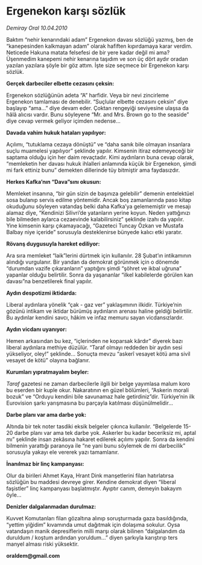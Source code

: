 # Ergenekon karşı sözlük

*Demiray Oral 10.04.2010*

<div class="yazi"><p>Baktım “nehir kenarındaki adam” Ergenekon davası sözlüğü yazmış, ben de “kanepesinden kalkmayan adam” olarak hafiften kıpırdamaya karar verdim. Neticede Hakuna matata felsefesi de bir yere kadar değil mi ama? Üşenmedim kanepemi nehir kenarına taşıdım ve son üç dört aydır oradan yazılan yazılara şöyle bir göz attım. İşte size seçmece bir Ergenekon karşı sözlük.</p>
<p><b>Gerçek darbeciler elbette cezasını çeksin: </b></p>
<p>Ergenekon sözlüğünün adeta “A” harfidir. Veya bir nevi zincirleme Ergenekon tamlaması de denebilir. “Suçlular elbette cezasını çeksin” diye başlayıp “ama...” diye devam eder. Çoktan rengeyiği seviyesine ulaşsa da hâlâ alıcısı vardır. Bunu söyleyene “Mr. and Mrs. Brown go to the seaside” diye cevap vermek geliyor içimden nedense...</p>
<p><b>Davada vahim hukuk hataları yapılıyor:</b> </p>
<p>Açılımı, “tutuklama cezaya dönüştü” ve “daha sanık bile olmayan insanlara suçlu muamelesi yapılıyor” şeklinde yapılır. Kimsenin itiraz edemeyeceği bir saptama olduğu için her daim revaçtadır. Kimi aydınların buna cevap olarak, “memleketin her davası hukuk ihlalleri anlamında küçük bir Ergenekon, şimdi mi fark ettiniz bunu” demekten dillerinde tüy bitmiştir ama faydasızdır.</p>
<p><b>Herkes Kafka’nın “Dava”sını okusun: </b></p>
<p>Memleket insanına, “bir gün sizin de başınıza gelebilir” demenin entelektüel sosa bulanıp servis edilme yöntemidir. Ancak boş zamanlarında paso kitap okuduğunu söyleyen vatandaş belki daha Kafka’ya gelememiştir ve mesajı alamaz diye, “Kendinizi Silivri’de yatanların yerine koyun. Neden yattığınızı bile bilmeden aylarca cezaevinde kalabilirsiniz” şeklinde izahı da yapılır. Yine kimsenin karşı çıkamayacağı, “Gazeteci Tuncay Özkan ve Mustafa Balbay niye içeride” sorusuyla desteklenirse bünyede kalıcı etki yaratır.</p>
<p><b>Rövanş duygusuyla hareket ediliyor:</b></p>
<p>Ara sıra memleket “laik”lerini dürtmek için kullanılır. 28 Şubat’ın intikamının alındığı vurgulanır. Bir yandan da demokrat görünmek için o dönemde “durumdan vazife çıkaranların” yaptığını şimdi “şöhret ve ikbal uğruna” yapanlar olduğu belirtilir. Sonra da yaşananlar “ilkel kabilelerde görülen kan davası”na benzetilerek final yapılır.</p>
<p><b>Aydın despotizmi iktidarda:</b></p>
<p>Liberal aydınlara yönelik “çak - gaz ver” yaklaşımının ilkidir. Türkiye’nin gözünü intikam ve iktidar bürümüş aydınların arenası haline geldiği belirtilir. Bu aydınlar kendini savcı, hâkim ve infaz memuru sayan vicdansızlardır.</p>
<p><b>Aydın vicdanı uyanıyor:</b></p>
<p>Hemen arkasından bu kez, “içlerinden ne koparsak kârdır” diyerek bazı liberal aydınlara methiye düzülür. “Taraf olmayı reddeden bir aydın sesi yükseliyor, oley!” şeklinde... Sonuçta mevzu “askerî vesayet kötü ama sivil vesayet de kötü” olayına bağlanır.</p>
<p><b>Kurumları yıpratmayalım beyler:</b></p>
<p><i>Taraf</i> gazetesi ne zaman darbecilerle ilgili bir belge yayımlasa malum koro bu eserden bir kuple okur. Nakaratının en güzel bölümleri, “Askerin morali bozuk” ve “Orduyu kendini bile savunamaz hale getirdiniz”dir. Türkiye’nin ilk Eurovision şarkı yarışmasına bu parçayla katılması düşünülmelidir...</p>
<p><b>Darbe planı var ama darbe yok:</b></p>
<p>Altında bir tek noter tasdiki eksik belgeler çıkınca kullanılır. “Belgelerde 15-20 darbe planı var ama tek darbe yok. Askerler bu kadar beceriksiz mi, aptal mı” şeklinde insan zekâsına hakaret edilerek açılımı yapılır. Sonra da kendini bilmenin yarattığı paranoya ile “ne yani bunu söylemek de mi darbecilik” sorusuyla yakayı ele vererek yazı tamamlanır. </p>
<p><b>İnanılmaz bir linç kampanyası:</b></p>
<p>Olur da birileri Ahmet Kaya, Hrant Dink manşetlerini filan hatırlatırsa sözlüğün bu maddesi devreye girer. Kendine demokrat diyen “liberal faşistler” linç kampanyası başlatmıştır. Ayıptır canım, demeyin bakayım öyle...</p>
<p><b>Denizler dalgalanmadan durulmaz: </b></p>
<p>Kuvvet Komutanları filan gözaltına alınıp soruşturmada gaza basıldığında, “yettim yiğidim” kıvamında umut dağıtmak için dolaşıma sokulur. Oysa vatandaşın manik depresiflerin milli marşı olarak bilinen “dalgalandım da duruldum / koştum ardından yoruldum...” diyen şarkıyla karıştırıp ters manyel alması riski yüksektir.</p>
<p><b>oraldem@gmail.com</b></p></div>
